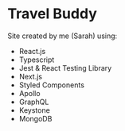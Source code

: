 

# Travel Buddy

Site created by me (Sarah) using: 

- React.js
- Typescript
- Jest &amp; React Testing Library
- Next.js
- Styled Components
- Apollo
- GraphQL
- Keystone
- MongoDB

